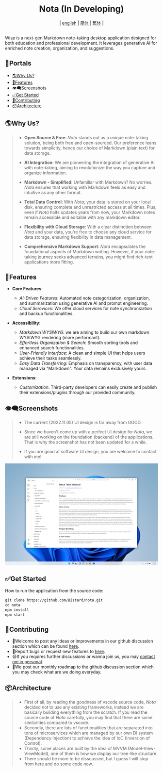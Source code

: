 <!-- <p align="center"><img src="static/logo-small.png" width="100" height="100"></p> -->
<h1 align="center">Nota (In Developing)</h1>
<div align="center">
  |
  <a href="README.md">english</a>
  |
  <a href="doc/readme/zh-cn.md">简体</a>  
  | 
  <a href="doc/readme/zh-tw.md">繁体</a>
  |
</div>

<br>

Wisp is a next-gen Markdown note-taking desktop application designed for both education and professional development. It leverages generative AI for enriched note creation, organization, and suggestions.

## 🚪Portals
- [🌎Why Us?](#🌎Why-Us?)
- [💖Features](#💖features)
- [👁‍🗨Screenshots](#👁‍🗨screenshots)
- [✅Get Started](#✅get-started)
- [💌Contributing](#💌contributing)
- [📦Architecture](#📦Architecture)

## 🌎Why Us?
> - **Open Source & Free**: *Nota* stands out as a unique note-taking solution, being both free and open-sourced. Our preference leans towards simplicity, hence our choice of Markdown (plain text) for data storage.
>
> - **AI Integration**: We are pioneering the integration of generative AI with note-taking, aiming to revolutionize the way you capture and organize information.
>
> - **Markdown - Simplified**: Unfamiliar with Markdown? No worries. *Nota* ensures that working with Markdown feels as easy and intuitive as any other format.
> 
> - **Total Data Control**: With *Nota*, your data is stored on your local disk, ensuring complete and unrestricted access at all times. Plus, even if *Nota* halts updates years from now, your Markdown notes remain accessible and editable with any markdown editor.
> 
> - **Flexibility with Cloud Storage**: With a clear distinction between *Nota* and your data, you're free to choose any cloud service for data storage, ensuring flexibility in data management.
> 
> - **Comprehensive Markdown Support**: *Nota* encapsulates the foundational aspects of Markdown writing. However, if your note-taking journey seeks advanced terrains, you might find rich-text applications more fitting.

## 💖Features

- **Core Features**: 
  - _AI-Driven Features_: Automated note categorization, organization, and summarization using generative AI and prompt engineering.
  - _Cloud Serevices_:  We offer cloud services for note synchronization and backup functionalities.
  
- **Accessibility**: 
  - _Markdown WYSIWYG_: we are aiming to build our own markdown WYSIWYG rendering (more performant).
  - _Effortless Organization & Search_: Smooth sorting tools and enhanced search functionalities.
  - _User-Friendly Interface_: A clean and simple UI that helps users achieve their tasks seamlessly.
  - _Easy Data Transferring_: Emphasis on transparency, with user data managed via "Markdown". Your data remains exclusively yours.

- **Extensions**:
  - _Customization_: Third-party developers can easily create and publish their extensions/plugins through our provided community.

## 👁‍🗨Screenshots
> * The current (2022.11.05) UI design is far away from GOOD.
> 
> * Since we haven't come up with a perfect UI design for *Nota*, we are still working on the foundation (backend) of the applications. That is why the screenshot has not been updated for a while.
> * If you are good at software UI design, you are welcome to contact with me!

![screenshot](./doc/images/2022.11.5.png)

## ✅Get Started
How to run the application from the source code:
```
git clone https://github.com/Bistard/nota.git
cd nota
npm install
npm start
```

## 💌Contributing
* 🥰Welcome to post any ideas or improvements in our github discussion section which can be found [here](https://github.com/Bistard/nota/discussions).
* 🤔Report bugs or request new features to [here](https://github.com/Bistard/nota/issues).
* 😆If you requires further discussions or wanna join us, you may [contact me in personal](https://github.com/Bistard).
* 🧐We post our monthly roadmap to the github discussion section which you may check what are we doing everyday.

## 📦Architecture
> * First of all, by reading the goodness of vscode source code, *Nota* decided not to use any existing frameworks, instead we are basically building everything from the scratch. If you read the source code of *Nota* carefully, you may find that there are some similarities compared to vscode.
> * Secondly, there are lots of functionalities that are separated into tons of microservices which are managed by our own DI system (Dependency Injection) to achieve the idea of IoC (Inversion of Control).
> * Thirdly, some places are built by the idea of MVVM (Model-View-ViewModel), one of them is how we display our tree-like structure.
> * There should be more to be disscussed, but I guess I will stop from here and do some code now.
